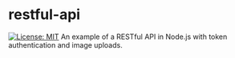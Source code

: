 # restful-api
[![License: MIT](https://img.shields.io/badge/License-MIT-yellow.svg)](https://opensource.org/licenses/MIT)
An example of a RESTful API in Node.js with token authentication and image uploads.
